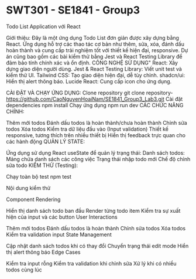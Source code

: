 # SWT301 - SE1841 - Group3

Todo List Application với React

Giới thiệu: Đây là một ứng dụng Todo List đơn giản được xây dựng bằng React. Ứng dụng hỗ trợ các thao tác cơ bản như thêm, sửa, xóa, đánh dấu hoàn thành và cung cấp trải nghiệm tốt với thiết kế hiện đại, responsive. Dự án cũng bao gồm các bài kiểm thử bằng Jest và React Testing Library để đảm bảo tính chính xác và ổn định.
CÔNG NGHỆ SỬ DỤNG"
React: Xây dựng giao diện người dùng.
Jest & React Testing Library: Viết unit test và kiểm thử UI.
Tailwind CSS: Tạo giao diện hiện đại, dễ tùy chỉnh.
shadcn/ui: Hiển thị alert thông báo.
Lucide React: Cung cấp icon cho ứng dụng.

CÀI ĐẶT VÀ CHẠY ỨNG DỤNG:
Clone repository git clone repository-https://github.com/CaoNguyenHoaiNam/SE1841_Group3_Lab3.git
Cài đặt dependencies npm install
Chạy ứng dụng npm run dev
CÁC CHỨC NĂNG CHÍNH:

Thêm mới todos
Đánh dấu todos là hoàn thành/chưa hoàn thành
Chỉnh sửa todos
Xóa todos
Kiểm tra dữ liệu đầu vào (Input validation)
Thiết kế responsive, tương thích trên nhiều thiết bị
Hiển thị feedback trực quan cho các hành động
QUẢN LÝ STATE:

Ứng dụng sử dụng React useState để quản lý trạng thái:
Danh sách todos: Mảng chứa danh sách các công việc
Trạng thái nhập todo mới
Chế độ chỉnh sửa todo
KIỂM THỬ (Testing):

Chạy toàn bộ test npm test

Nội dung kiểm thử

Component Rendering

Hiển thị danh sách todo ban đầu
Render từng todo item
Kiểm tra sự xuất hiện của input và các button
User Interactions

Thêm mới todos
Đánh dấu todos là hoàn thành
Chỉnh sửa todos
Xóa todos
Kiểm tra validation input
State Management

Cập nhật danh sách todos khi có thay đổi
Chuyển trạng thái edit mode
Hiển thị alert thông báo
Edge Cases

Kiểm tra input rỗng
Kiểm tra validation khi chỉnh sửa
Xử lý khi có nhiều todos cùng lúc
